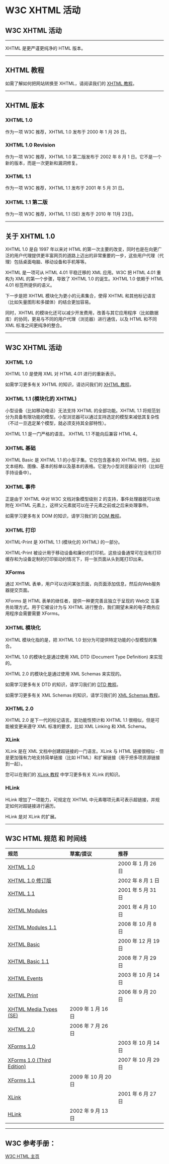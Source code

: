 # W3C XHTML 活动

## W3C XHTML 活动

------

XHTML 是更严谨更纯净的 HTML 版本。

------

## XHTML 教程

如需了解如何把网站转换至 XHTML，请阅读我们的 [XHTML 教程](https://www.w3cschool.cn/html/html-xhtml.html)。

------

## XHTML 版本

### XHTML 1.0

作为一项 W3C 推荐，XHTML 1.0 发布于 2000 年 1 月 26 日。 

### XHTML 1.0 Revision

作为一项 W3C 推荐，XHTML 1.0 第二版发布于 2002 年 8 月 1 日。它不是一个新的版本，而是一次更新和漏洞修复。

### XHTML 1.1

作为一项 W3C 推荐，XHTML 1.1 发布于 2001 年 5 月 31 日。  

### XHTML 1.1 第二版

作为一项 W3C 推荐，XHTML 1.1 (SE) 发布于 2010 年 11月 23日。 

------

## 关于 XHTML 1.0

XHTML 1.0 是自 1997 年以来对 HTML 的第一次主要的改变，同时也是在向更广泛的用户代理提供更丰富网页的道路上迈出的非常重要的一步，这些用户代理（代理）包括桌面电脑、移动设备和手机等等。

XHTML 是一项可从 HTML 4.01 平稳迁移的 XML 应用。W3C 把 HTML 4.01 重构为 XML 的第一个步骤，导致了 XHTML 1.0 的诞生。XHTML 1.0 依赖于 HTML 4.01 标签所提供的语义。

下一步是把 XHTML 模块化为更小的元素集合，使得 XHTML 和其他标记语言（比如矢量图形和多媒体）的结合更加容易。

同时，XHTML 的模块化还可以减少开发费用，改善与其它应用程序（比如数据库）的协同，更易与不同的用户代理（浏览器）进行通信，以及 HTML 和不同 XML 标准之间更纯净的整合。

------

## W3C XHTML 活动

### XHTML 1.0

XHTML 1.0 是使用 XML 对 HTML 4.01 进行的重新表示。

如需学习更多有关 XHTML 的知识，请访问我们的 [XHTML 教程](https://www.w3cschool.cn/html/html-xhtml.html)。

### XHTML 1.1 (模块化的 XHTML)

小型设备（比如移动电话）无法支持 XHTML 的全部功能。XHTML 1.1 将规范划分为具备有限功能的模型。小型浏览器可以通过支持选定的模型来减低其复杂性（不过一旦选定某个模型，就必须支持其全部特性）。

XHTML 1.1 是一门严格的语言。 XHTML 1.1 不能向后兼容 HTML 4。

### XHTML 基础

XHTML Basic 是 XHTML 1.1 的小型子集。它仅包含基本的 XHTML 特性，比如文本结构、图像、基本的标单以及基本的表格。它是为小型浏览器设计的（比如在手持设备中）。

### XHTML 事件

正是由于 XHTML 中对 W3C 文档对象模型级别 2 的支持，事件处理器就可以依附在 XHTML 元素上，这样父元素就可以在子元素之前或之后来处理事件。

如需学习更多有关 DOM 的知识，请学习我们的 [DOM 教程](https://www.w3cschool.cn/htmldom/htmldom-tutorial.html)。

### XHTML 打印

XHTML-Print 是 XHTML 1.1 (模块化的 XHTML) 的一部分。

XHTML-Print 被设计用于移动设备和廉价的打印机，这些设备通常可在没有打印缓存和为设备定制的打印驱动的情况下，将一张页面从头到尾打印出来。

### XForms

通过 XHTML 表单，用户可以访问某张页面，向页面添加信息，然后向Web服务器提交页面。

XForms 是 HTML 表单的继任者，提供一种更完善且独立于呈现的 Web交 互事务处理方式。用于它被设计为与 XHTML 进行整合，我们期望未来的电子商务应用程序会需要需要 XForms。

### XHTML 模块化

XHTML 模块化指的是，把 XHTML 1.0 划分为可提供特定功能的小型模型的集合。

XHTML 1.0 的模块化是通过使用 XML DTD (Document Type Definition) 来实现的。

XHTML 2.0 的模块化是通过使用 XML Schemas 来实现的。

如需学习更多有关 DTD 的知识，请学习我们的 [DTD 教程](https://www.w3cschool.cn/dtd/)。

如需学习更多有关 XML Schemas 的知识，请学习我们的 [XML Schemas 教程](https://www.w3cschool.cn/xmlschema)。

### XHTML 2.0

XHTML 2.0 是下一代的标记语言。其功能性预计和 XHTML 1.1 很相似，但是可能被变更来遵守 XML 标准的要求，比如 XML Linking 和 XML Schema。

### XLink

XLink 是在 XML 文档中创建超链接的一门语言。XLink 与 HTML 链接很相似 - 但是更加强有力地支持简单链接（比如 HTML）和扩展链接（用于把多项资源链接到一起）。

您可以在我们的 [XLink 教程](https://www.w3cschool.cn/xlink/) 中学习更多有关 XLink 的知识。

### HLink

HLink 增加了一项能力，可规定在 XHTML 中元素哪项元素可表示超链接，并规定如何对超链接进行遍历。

HLink 是对 XLink 的扩展。

------

## W3C HTML 规范 和 时间线

| 规范                                                         | 草案/提议           | 推荐                |
| :----------------------------------------------------------- | :------------------ | :------------------ |
| [XHTML 1.0](https://www.w3.org/TR/xhtml1/)                   |                     | 2000 年 1 月 26 日  |
| [XHTML 1.0 修订版](https://www.w3.org/TR/xhtml1/)            |                     | 2002 年 8 月 1 日   |
| [XHTML 1.1](https://www.w3.org/TR/xhtml11/)                  |                     | 2001 年 5 月 31 日  |
| [XHTML Modules](https://www.w3.org/TR/2001/REC-xhtml-modularization-20010410/) |                     | 2001 年 4 月 10 日  |
| [XHTML Modules 1.1](https://www.w3.org/TR/xhtml-modularization/) |                     | 2008 年 10 月 8 日  |
| [XHTML Basic](https://www.w3.org/TR/2000/REC-xhtml-basic-20001219/) |                     | 2000 年 12 月 19 日 |
| [XHTML Basic 1.1](https://www.w3.org/TR/xhtml-basic/)        |                     | 2008 年 7 月 29 日  |
| [XHTML Events](https://www.w3.org/TR/2003/REC-xml-events-20031014/) |                     | 2003 年 10 月 14 日 |
| [XHTML Print](https://www.w3.org/TR/xhtml-print/)            |                     | 2006 年 9 月 20 日  |
| [XHTML Media Types (SE)](https://www.w3.org/TR/xhtml-media-types/) | 2009 年 1 月 16 日  |                     |
| [XHTML 2.0](https://www.w3.org/TR/xhtml2/)                   | 2006 年 7 月 26 日  |                     |
| [XForms 1.0](https://www.w3.org/TR/2003/REC-xforms-20031014/) |                     | 2003 年 10 月 14 日 |
| [XForms 1.0 (Third Edition)](https://www.w3.org/TR/xforms/)  |                     | 2007 年 10 月 29 日 |
| [XForms 1.1](https://www.w3.org/TR/xforms11/)                | 2009 年 10 月 20 日 |                     |
| [XLink](https://www.w3.org/TR/xlink/)                        |                     | 2001 年 6 月 27 日  |
| [HLink](https://www.w3.org/TR/hlink/)                        | 2002 年 9 月 13 日  |                     |



------

## W3C 参考手册：

[W3C HTML 主页](https://www.w3.org/MarkUp/)